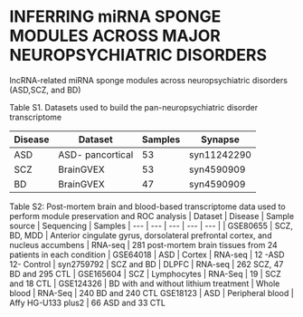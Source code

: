 # INFERRING miRNA SPONGE MODULES ACROSS MAJOR NEUROPSYCHIATRIC DISORDERS
lncRNA-related miRNA sponge modules across neuropsychiatric disorders (ASD,SCZ, and BD)


Table S1. Datasets used to build the pan-neuropsychiatric disorder transcriptome

| Disease	| Dataset	| Samples	| Synapse |
| --- | --- | --- | --- |
| ASD	| ASD- pancortical	| 53	| syn11242290
| SCZ	| BrainGVEX	| 53	| syn4590909
| BD	| BrainGVEX	| 47	| syn4590909

Table S2: Post-mortem brain and blood-based transcriptome data used to perform module preservation and ROC analysis
| Dataset	| Disease	| Sample source	| Sequencing	| Samples
| --- | --- | --- | --- | --- |
| GSE80655 | SCZ, BD, MDD	| Anterior cingulate gyrus, dorsolateral prefrontal cortex, and nucleus accumbens	| RNA-seq | 281 post-mortem brain tissues from 24 patients in each condition
| GSE64018 | ASD	| Cortex	| RNA-seq	| 12 -ASD 12- Control
| syn2759792	| SCZ and BD	| DLPFC	| RNA-seq	| 262 SCZ, 47 BD and 295 CTL
| GSE165604 | SCZ	| Lymphocytes	| RNA-Seq	| 19 | SCZ and 18 CTL
| GSE124326 | BD with and without lithium treatment	| Whole blood	| RNA-Seq	| 240 BD and 240 CTL
GSE18123 | ASD	| Peripheral blood	| Affy HG-U133 plus2	| 66 ASD and 33 CTL
